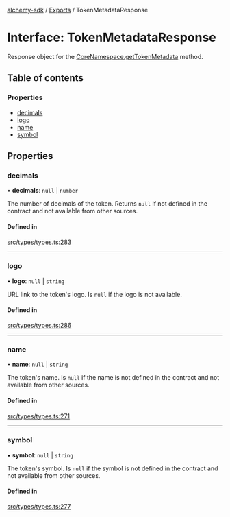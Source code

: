 [alchemy-sdk](../README.md) / [Exports](../modules.md) / TokenMetadataResponse

# Interface: TokenMetadataResponse

Response object for the [CoreNamespace.getTokenMetadata](../classes/CoreNamespace.md#gettokenmetadata) method.

## Table of contents

### Properties

- [decimals](TokenMetadataResponse.md#decimals)
- [logo](TokenMetadataResponse.md#logo)
- [name](TokenMetadataResponse.md#name)
- [symbol](TokenMetadataResponse.md#symbol)

## Properties

### decimals

• **decimals**: ``null`` \| `number`

The number of decimals of the token. Returns `null` if not defined in the
contract and not available from other sources.

#### Defined in

[src/types/types.ts:283](https://github.com/alchemyplatform/alchemy-sdk-js/blob/c4bab3e/src/types/types.ts#L283)

___

### logo

• **logo**: ``null`` \| `string`

URL link to the token's logo. Is `null` if the logo is not available.

#### Defined in

[src/types/types.ts:286](https://github.com/alchemyplatform/alchemy-sdk-js/blob/c4bab3e/src/types/types.ts#L286)

___

### name

• **name**: ``null`` \| `string`

The token's name. Is `null` if the name is not defined in the contract and
not available from other sources.

#### Defined in

[src/types/types.ts:271](https://github.com/alchemyplatform/alchemy-sdk-js/blob/c4bab3e/src/types/types.ts#L271)

___

### symbol

• **symbol**: ``null`` \| `string`

The token's symbol. Is `null` if the symbol is not defined in the contract
and not available from other sources.

#### Defined in

[src/types/types.ts:277](https://github.com/alchemyplatform/alchemy-sdk-js/blob/c4bab3e/src/types/types.ts#L277)
